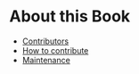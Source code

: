 About this Book
=======================

- [Contributors](https://github.com/wfdb/mimic_wfdb_tutorials#contributors-)
- [How to contribute](./about/about-contributing)
- [Maintenance](./about/about-maintenance)
